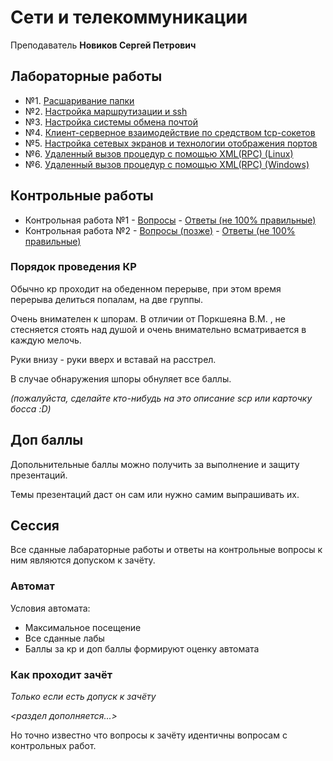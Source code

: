 # Сети и телекоммуникации

Преподаватель **Новиков Сергей Петрович**

## Лабораторные работы

* №1. [Расшаривание папки](lab1/lab1.md)
* №2. [Настройка маршрутизации и ssh](lab2/lab.md)
* №3. [Настройка системы обмена почтой](lab3/lab3.md)
* №4. [Клиент-серверное взаимодействие по средством tcp-сокетов](lab4/lab.md)
* №5. [Настройка сетевых экранов и технологии отображения портов](lab5/lab.md)
* №6. [Удаленный вызов процедур с помощью XML(RPC) (Linux)](lab6/lab.md)
* №6. [Удаленный вызов процедур с помощью XML(RPC) (Windows)](lab6/windows/lab.md)

## Контрольные работы

* Контрольная работа №1 - [Вопросы](https://i.imgur.com/gOZBwFK.png) - [Ответы (не 100% правильные)](https://docs.google.com/document/d/1AYAI1oMe98A-uqq6O-tBKhgo4sRpxFMT/edit?usp=sharing&ouid=114433453162808919564&rtpof=true&sd=true) 
* Контрольная работа №2 - [Вопросы (позже)]() - [Ответы (не 100% правильные)](https://docs.google.com/document/d/1sM6jFT66HbdXY-I9mM0z1Ya-Qan_oWUu/edit?usp=sharing&ouid=114433453162808919564&rtpof=true&sd=true) 

### Порядок проведения КР

Обычно кр проходит на обеденном перерыве, при этом время перерыва делиться попалам, на две группы.

Очень внимателен к шпорам. В отличии от Поркшеяна В.М. , не стесняется стоять над душой и очень внимательно всматривается
в каждую мелочь.

Руки внизу - руки вверх и вставай на расстрел.

В случае обнаружения шпоры обнуляет все баллы.

*(пожалуйста, сделайте кто-нибудь на это описание scp или карточку босса :D)*

## Доп баллы
Допольнительные баллы можно получить за выполнение и защиту презентаций.

Темы презентаций даст он сам или нужно самим выпрашивать их.

## Сессия

Все сданные лабараторные работы и ответы на контрольные вопросы к ним являются допуском к зачёту.

### Автомат

Условия автомата:
- Максимальное посещение
- Все сданные лабы
- Баллы за кр и доп баллы формируют оценку автомата

### Как проходит зачёт

*Только если есть допуск к зачёту*

*<раздел дополняется...>*

Но точно известно что вопросы к зачёту идентичны вопросам с контрольных работ.

